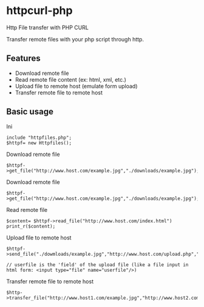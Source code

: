 httpcurl-php
============

Http File transfer with PHP CURL


Transfer remote files with your php script through http.

Features
------------

- Download remote file 
- Read remote file content (ex: html, xml, etc.)
- Upload file to remote host (emulate form upload)
- Transfer remote file to remote host 


Basic usage
------------

Ini 

	include "httpfiles.php";
	$httpf= new Httpfiles();

Download remote file 

	$httpf->get_file("http://www.host.com/example.jpg","./downloads/example.jpg");

Download remote file 

	$httpf->get_file("http://www.host.com/example.jpg","./downloads/example.jpg");

Read remote file

	$content= $httpf->read_file("http://www.host.com/index.html")
	print_r($content);


Upload file to remote host

	$httpf->send_file("./dowmloads/example.jpg","http://www.host.com/upload.php","userfile");

	// userfile is the 'field' of the upload file (like a file input in html form: <input type="file" name="userfile"/>)



Transfer remote file to remote host

	$http->transfer_file("http://www.host1.com/example.jpg","http://www.host2.com/upload.php","userfile","example.jpg");
